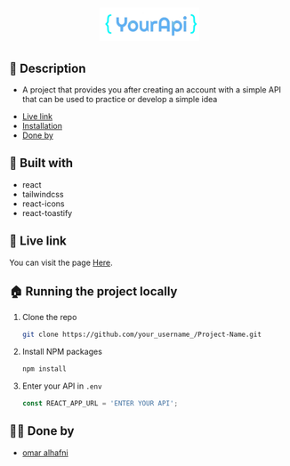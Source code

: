 <h1 align="center"> 
   <img src="./public/logo.png" height="60px" width="180px" />
</h1>

## 📝 **Description**  <span id='desc'></span>

* A project that provides you after creating an account with a simple API that can be used to practice or develop a simple idea


- [Live link](#live)
- [Installation](#install)
- [Done by](#team)


## 🧱 **Built with**  <span id='built'></span>

- react
- tailwindcss
- react-icons
- react-toastify


## 🔴 **Live link** <span id='live'></span>

You can visit the page [Here](https://x-your-api.netlify.app).


## 🏠 **Running the project locally** <span id='install'></span>

1. Clone the repo
   ```sh
   git clone https://github.com/your_username_/Project-Name.git
   ```
2. Install NPM packages
   ```sh
   npm install
   ```
3. Enter your API in `.env`
   ```js
   const REACT_APP_URL = 'ENTER YOUR API';
   ```


## 👨‍⚖️ **Done by**  <span id='team'></span>

- [omar alhafni](https://github.com/omaralhafni)